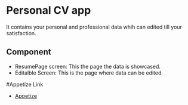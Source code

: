 # Personal CV app
It contains your personal and professional data whih can edited till your satisfaction.


## Component
- ResumePage screen: This the page the data is showcased.
- Editalble Screen: This is the page where data can be edited

#Appetize Link
- [Appetize](https://appetize.io/app/h26ekznexxuck3p3jz3yyqel3q?device=pixel4&osVersion=11.0&scale=75)

